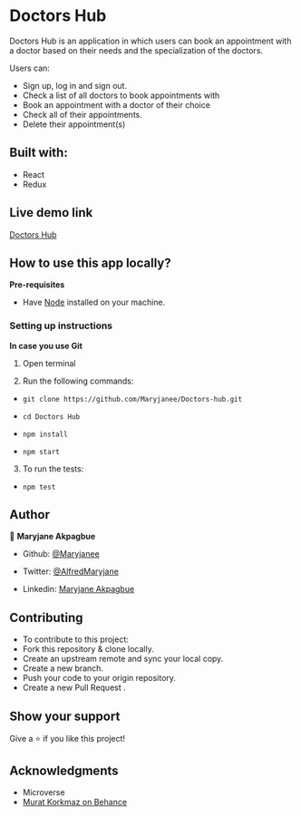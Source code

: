 # Doctors Hub

 Doctors Hub is an application in which users can book an appointment with a doctor based on their needs and the specialization of the doctors. 

Users can:
- Sign up, log in and sign out.
- Check a list  of all doctors to book appointments with
- Book an appointment with a doctor of their choice
- Check all of their appointments.
- Delete their appointment(s)


## Built with: 

- React
- Redux


## Live demo link

[Doctors Hub]()

## How to use this app locally?

**Pre-requisites**

- Have [Node](https://nodejs.org/en/) installed on your machine.

### Setting up instructions 

**In case you use Git**

1. Open terminal 

2. Run the following commands:

- `git clone https://github.com/Maryjanee/Doctors-hub.git`

- `cd Doctors Hub`

- `npm install`

- `npm start`

3. To run the tests:

- `npm test`


## Author 

👤 **Maryjane Akpagbue**
​

- Github: [@Maryjanee](https://github.com/Maryjanee)

- Twitter: [@AlfredMaryjane](https://twitter.com/AlfredMaryjane)

- Linkedin: [Maryjane Akpagbue](https://www.linkedin.com/in/maryjane-akpagbue/)

## Contributing 

- To contribute to this project:
- Fork this repository & clone locally.
- Create an upstream remote and sync your local copy.
- Create a new branch.
- Push your code to your origin repository.
- Create a new Pull Request .

## Show your support

Give a ⭐️ if you like this project!
​

## Acknowledgments

- Microverse
- [Murat Korkmaz on Behance](https://www.behance.net/muratk)